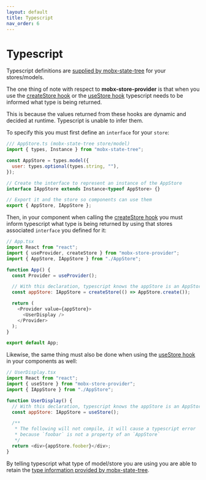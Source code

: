 ```yaml
---
layout: default
title: Typescript
nav_order: 6
---
```


# Typescript

Typescript definitions are [supplied by mobx-state-tree](https://mobx-state-tree.js.org/tips/typescript#using-a-mst-type-at-design-time) for your stores/models.

The one thing of note with respect to **mobx-store-provider** is that when you use the [createStore hook](/api/createStore) or the [useStore hook](/api/useStore) typescript needs to be informed what type is being returned.

This is because the values returned from these hooks are dynamic and decided at runtime. Typescript is unable to infer them.

To specify this you must first define an `interface` for your `store`:

```javascript
/// AppStore.ts (mobx-state-tree store/model)
import { types, Instance } from "mobx-state-tree";

const AppStore = types.model({
  user: types.optional(types.string, ""),
});

// Create the interface to represent an instance of the AppStore
interface IAppStore extends Instance<typeof AppStore> {}

// Export it and the store so components can use them
export { AppStore, IAppStore };
```

Then, in your component when calling the [createStore hook](/api/createStore) you must inform typescript what type is being returned by using that stores associated `interface` you defined for it:

```javascript
// App.tsx
import React from "react";
import { useProvider, createStore } from "mobx-store-provider";
import { AppStore, IAppStore } from "./AppStore";

function App() {
  const Provider = useProvider();

  // With this declaration, typescript knows the appStore is an AppStore
  const appStore: IAppStore = createStore(() => AppStore.create());

  return (
    <Provider value={appStore}>
      <UserDisplay />
    </Provider>
  );
}

export default App;
```

Likewise, the same thing must also be done when using the [useStore hook](/api/useStore) in your components as well:

```javascript
// UserDisplay.tsx
import React from "react";
import { useStore } from "mobx-store-provider";
import { IAppStore } from "./AppStore";

function UserDisplay() {
  // With this declaration, typescript knows the appStore is an AppStore
  const appStore: IAppStore = useStore();

  /**
   * The following will not compile, it will cause a typescript error
   * because `foobar` is not a property of an `AppStore`
   */
  return <div>{appStore.foober}</div>;
}
```

By telling typescript what type of model/store you are using you are able to retain the [type information provided by mobx-state-tree](https://mobx-state-tree.js.org/tips/typescript#using-a-mst-type-at-design-time).

